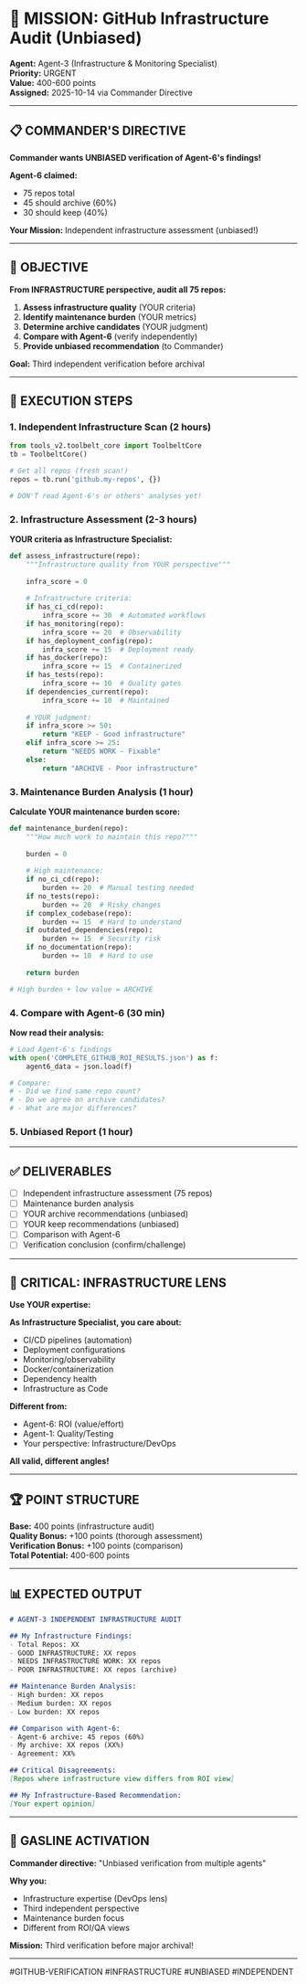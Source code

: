 # 🎯 MISSION: GitHub Infrastructure Audit (Unbiased)

**Agent:** Agent-3 (Infrastructure & Monitoring Specialist)  
**Priority:** URGENT  
**Value:** 400-600 points  
**Assigned:** 2025-10-14 via Commander Directive

---

## 📋 **COMMANDER'S DIRECTIVE**

**Commander wants UNBIASED verification of Agent-6's findings!**

**Agent-6 claimed:**
- 75 repos total
- 45 should archive (60%)
- 30 should keep (40%)

**Your Mission:** Independent infrastructure assessment (unbiased!)

---

## 🎯 **OBJECTIVE**

**From INFRASTRUCTURE perspective, audit all 75 repos:**

1. **Assess infrastructure quality** (YOUR criteria)
2. **Identify maintenance burden** (YOUR metrics)
3. **Determine archive candidates** (YOUR judgment)
4. **Compare with Agent-6** (verify independently)
5. **Provide unbiased recommendation** (to Commander)

**Goal:** Third independent verification before archival

---

## 📝 **EXECUTION STEPS**

### **1. Independent Infrastructure Scan (2 hours)**

```python
from tools_v2.toolbelt_core import ToolbeltCore
tb = ToolbeltCore()

# Get all repos (fresh scan!)
repos = tb.run('github.my-repos', {})

# DON'T read Agent-6's or others' analyses yet!
```

### **2. Infrastructure Assessment (2-3 hours)**

**YOUR criteria as Infrastructure Specialist:**

```python
def assess_infrastructure(repo):
    """Infrastructure quality from YOUR perspective"""
    
    infra_score = 0
    
    # Infrastructure criteria:
    if has_ci_cd(repo):
        infra_score += 30  # Automated workflows
    if has_monitoring(repo):
        infra_score += 20  # Observability
    if has_deployment_config(repo):
        infra_score += 15  # Deployment ready
    if has_docker(repo):
        infra_score += 15  # Containerized
    if has_tests(repo):
        infra_score += 10  # Quality gates
    if dependencies_current(repo):
        infra_score += 10  # Maintained
    
    # YOUR judgment:
    if infra_score >= 50:
        return "KEEP - Good infrastructure"
    elif infra_score >= 25:
        return "NEEDS WORK - Fixable"
    else:
        return "ARCHIVE - Poor infrastructure"
```

### **3. Maintenance Burden Analysis (1 hour)**

**Calculate YOUR maintenance burden score:**

```python
def maintenance_burden(repo):
    """How much work to maintain this repo?"""
    
    burden = 0
    
    # High maintenance:
    if no_ci_cd(repo):
        burden += 20  # Manual testing needed
    if no_tests(repo):
        burden += 20  # Risky changes
    if complex_codebase(repo):
        burden += 15  # Hard to understand
    if outdated_dependencies(repo):
        burden += 15  # Security risk
    if no_documentation(repo):
        burden += 10  # Hard to use
    
    return burden

# High burden + low value = ARCHIVE
```

### **4. Compare with Agent-6 (30 min)**

**Now read their analysis:**

```python
# Load Agent-6's findings
with open('COMPLETE_GITHUB_ROI_RESULTS.json') as f:
    agent6_data = json.load(f)

# Compare:
# - Did we find same repo count?
# - Do we agree on archive candidates?
# - What are major differences?
```

### **5. Unbiased Report (1 hour)**

---

## ✅ **DELIVERABLES**

- [ ] Independent infrastructure assessment (75 repos)
- [ ] Maintenance burden analysis
- [ ] YOUR archive recommendations (unbiased)
- [ ] YOUR keep recommendations (unbiased)
- [ ] Comparison with Agent-6
- [ ] Verification conclusion (confirm/challenge)

---

## 🎯 **CRITICAL: INFRASTRUCTURE LENS**

**Use YOUR expertise:**

**As Infrastructure Specialist, you care about:**
- CI/CD pipelines (automation)
- Deployment configurations
- Monitoring/observability
- Docker/containerization
- Dependency health
- Infrastructure as Code

**Different from:**
- Agent-6: ROI (value/effort)
- Agent-1: Quality/Testing
- Your perspective: Infrastructure/DevOps

**All valid, different angles!**

---

## 🏆 **POINT STRUCTURE**

**Base:** 400 points (infrastructure audit)  
**Quality Bonus:** +100 points (thorough assessment)  
**Verification Bonus:** +100 points (comparison)  
**Total Potential:** 400-600 points

---

## 📊 **EXPECTED OUTPUT**

```markdown
# AGENT-3 INDEPENDENT INFRASTRUCTURE AUDIT

## My Infrastructure Findings:
- Total Repos: XX
- GOOD INFRASTRUCTURE: XX repos
- NEEDS INFRASTRUCTURE WORK: XX repos
- POOR INFRASTRUCTURE: XX repos (archive)

## Maintenance Burden Analysis:
- High burden: XX repos
- Medium burden: XX repos
- Low burden: XX repos

## Comparison with Agent-6:
- Agent-6 archive: 45 repos (60%)
- My archive: XX repos (XX%)
- Agreement: XX%

## Critical Disagreements:
[Repos where infrastructure view differs from ROI view]

## My Infrastructure-Based Recommendation:
[Your expert opinion]
```

---

## 🐝 **GASLINE ACTIVATION**

**Commander directive:** "Unbiased verification from multiple agents"

**Why you:**
- Infrastructure expertise (DevOps lens)
- Third independent perspective
- Maintenance burden focus
- Different from ROI/QA views

**Mission:** Third verification before major archival!

---

#GITHUB-VERIFICATION #INFRASTRUCTURE #UNBIASED #INDEPENDENT


